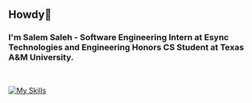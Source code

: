 ## Howdy👋
### I'm Salem Saleh - Software Engineering Intern at Esync Technologies and Engineering Honors CS Student at Texas A&M University.

<br>

[![My Skills](https://skillicons.dev/icons?i=python,java,html,css,js,react,nodejs,mongodb)](https://salembsaleh.github.io)

<!--
**salembsaleh/salembsaleh** is a ✨ _special_ ✨ repository because its `README.md` (this file) appears on your GitHub profile.

Here are some ideas to get you started:

- 🔭 I’m currently working on ...
- 🌱 I’m currently learning ...
- 👯 I’m looking to collaborate on ...
- 🤔 I’m looking for help with ...
- 💬 Ask me about ...
- 📫 How to reach me: ...
- 😄 Pronouns: ...
- ⚡ Fun fact: ...
-->
